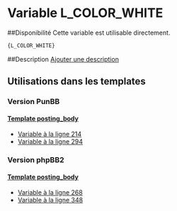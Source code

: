# Variable L_COLOR_WHITE

##Disponibilité
Cette variable est utilisable directement.

```html
{L_COLOR_WHITE}
```

##Description
[Ajouter une description](https://fa-tvars.appspot.com/var/L_COLOR_WHITE)

## Utilisations dans les templates

### Version PunBB

#### [Template posting_body](punbb/posting_body.md#readme)
* [Variable &agrave; la ligne 214](../punbb/posting_body.tpl#L214)
* [Variable &agrave; la ligne 294](../punbb/posting_body.tpl#L294)

### Version phpBB2

#### [Template posting_body](subsilver/posting_body.md#readme)
* [Variable &agrave; la ligne 268](../subsilver/posting_body.tpl#L268)
* [Variable &agrave; la ligne 348](../subsilver/posting_body.tpl#L348)